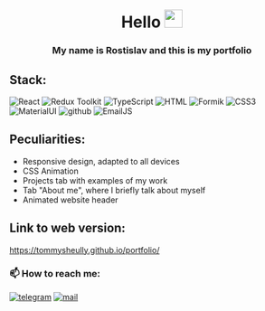 <h1 align="center">Hello 
<img src="https://github.com/blackcater/blackcater/raw/main/images/Hi.gif" height="32"/></h1>
<h3 align="center">My name is Rostislav and this is my portfolio</h3>

##  Stack:

<img alt="React" src="https://img.shields.io/badge/react-%2320232a.svg?style=for-the-badge&logo=react&logoColor=%2361DAFB"> 
<img alt="Redux Toolkit" src="https://img.shields.io/badge/Redux Toolkit-593D88?style=for-the-badge&logo=redux&logoColor=white">
<img alt="TypeScript" src="https://img.shields.io/badge/TypeScript-007ACC?style=for-the-badge&logo=typescript&logoColor=white"> 
<img src="https://img.shields.io/badge/HTML5-E34F26?style=for-the-badge&logo=html5&logoColor=white" alt="HTML">
<img alt="Formik" src="https://img.shields.io/badge/Formik/Yup-black?style=for-the-badge&logo=formik&logoColor=white">
<img alt="CSS3" src="https://img.shields.io/badge/SCSS-1572B6?style=for-the-badge&logo=css3&logoColor=white">
<img alt="MaterialUI" src="https://img.shields.io/badge/MUI-%230081CB.svg?style=for-the-badge&logo=mui&logoColor=white">
<img alt="github" src="https://img.shields.io/badge/github-%23121011.svg?style=for-the-badge&logo=github&logoColor=white">
<img alt="EmailJS" src="https://img.shields.io/badge/EmailJS-orange?style=for-the-badge&logo=formik&logoColor=white">
 

##  Peculiarities:

- Responsive design, adapted to all devices
- CSS Animation
- Projects tab with examples of my work
- Tab "About me", where I briefly talk about myself
- Animated website header

##  Link to web version:

https://tommysheully.github.io/portfolio/

### 📫 How to reach me: ###

[<img src="https://img.shields.io/badge/Telegram-2CA5E0?style=for-the-badge&logo=telegram&logoColor=white" alt='telegram'/>](https://t.me/TommySheully)
[<img src='https://img.shields.io/badge/Gmail-D14836?style=for-the-badge&logo=gmail&logoColor=white' alt='mail'/>](mailto:dfgthii@gmail.com)
